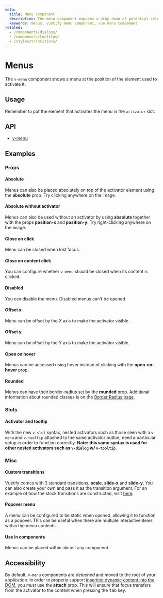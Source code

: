 ```yaml
---
meta:
  title: Menu component
  description: The menu component exposes a drop down of potential selections or actions that the user can make.
  keywords: menus, vuetify menu component, vue menu component
related:
  - /components/dialogs/
  - /components/tooltips/
  - /styles/transitions/
---
```


# Menus

The `v-menu` component shows a menu at the position of the element used to activate it.

<entry-ad />

## Usage

Remember to put the element that activates the menu in the `activator` slot.

<example file="v-menu/usage" />

## API

- [v-menu](../../api/v-menu)

## Examples

### Props

#### Absolute

Menus can also be placed absolutely on top of the activator element using the **absolute** prop. Try clicking anywhere on the image.

<example file="v-menu/prop-absolute" />

#### Absolute without activator

Menus can also be used without an activator by using **absolute** together with the props **position-x** and **position-y**. Try right-clicking anywhere on the image.

<example file="v-menu/prop-absolute-without-activator" />

#### Close on click

Menu can be closed when lost focus.

<example file="v-menu/prop-close-on-click" />

#### Close on content click

You can configure whether `v-menu` should be closed when its content is clicked.

<example file="v-menu/prop-close-on-content-click" />

#### Disabled

You can disable the menu. Disabled menus can't be opened.

<example file="v-menu/prop-disabled" />

#### Offset x

Menu can be offset by the X axis to make the activator visible.

<example file="v-menu/prop-offset-x" />

#### Offset y

Menu can be offset by the Y axis to make the activator visible.

<example file="v-menu/prop-offset-y" />

#### Open on hover

Menus can be accessed using hover instead of clicking with the **open-on-hover** prop.

<example file="v-menu/prop-open-on-hover" />

#### Rounded

Menus can have their border-radius set by the **rounded** prop. Additional information about rounded classes is on the [Border Radius page](/styles/border-radius).

<example file="v-menu/prop-rounded" />

### Slots

#### Activator and tooltip

With the new `v-slot` syntax, nested activators such as those seen with a `v-menu` and `v-tooltip` attached to the same activator button, need a particular setup in order to function correctly. **Note: this same syntax is used for other nested activators such as `v-dialog` w/ `v-tooltip`.**

<example file="v-menu/slot-activator-and-tooltip" />

### Misc

#### Custom transitions

Vuetify comes with 3 standard transitions, **scale**, **slide-x** and **slide-y**. You can also create your own and pass it as the transition argument. For an example of how the stock transitions are constructed, visit [here](https://github.com/vuetifyjs/vuetify/blob/master/packages/vuetify/src/util/helpers.ts).

<example file="v-menu/misc-custom-transition" />

#### Popover menu

A menu can be configured to be static when opened, allowing it to function as a popover. This can be useful when there are multiple interactive items within the menu contents.

<example file="v-menu/misc-popover" />

#### Use In components

Menus can be placed within almost any component.

<example file="v-menu/misc-use-in-components" />

## Accessibility

By default, `v-menu` components are _detached_ and moved to the root of your application. In order to properly support [inserting dynamic content into the DOM](https://www.w3.org/WAI/WCAG21/Techniques/client-side-script/SCR26), you _must_ use the **attach** prop. This will ensure that focus transfers from the activator to the content when pressing the <kbd>tab</kbd> key.

<backmatter />
